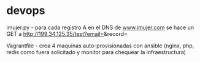 # devops
imujer.py - para cada registro A en el DNS de www.imujer.com se hace un GET a http://199.34.125.35/test?email=<correo electronico>&record=<IP registro A>

Vagrantfile - crea 4 maquinas auto-provisionadas con ansible (nginx, php, redis como fuera solicitado y monitor para chequear la infraestructura)
